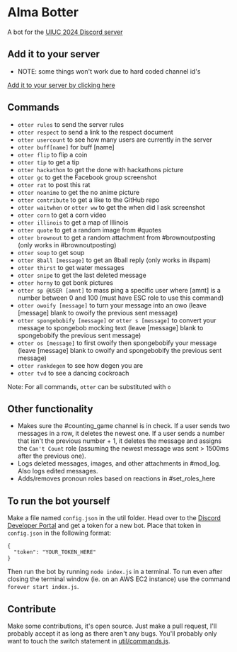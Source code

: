 # Alma Botter

A bot for the [UIUC 2024 Discord server](https://discord.gg/2pFv4Wq)

## Add it to your server
  - NOTE: some things won't work due to hard coded channel id's

  [Add it to your server by clicking here](https://discordapp.com/oauth2/authorize?&client_id=684867671552294994&scope=bot&permissions=8)

## Commands
* `otter rules` to send the server rules
* `otter respect` to send a link to the respect document
* `otter usercount` to see how many users are currently in the server
* `otter buff[name]` for buff [name]
* `otter flip` to flip a coin
* `otter tip` to get a tip
* `otter hackathon` to get the done with hackathons picture
* `otter gc` to get the Facebook group screenshot
* `otter rat` to post this rat
* `otter noanime` to get the no anime picture
* `otter contribute` to get a like to the GitHub repo
* `otter waitwhen` or `otter ww` to get the when did I ask screenshot
* `otter corn` to get a corn video
* `otter illinois` to get a map of Illinois
* `otter quote` to get a random image from #quotes
* `otter brownout` to get a random attachment from #brownoutposting (only works in #brownoutposting)
* `otter soup` to get soup
* `otter 8ball [message]` to get an 8ball reply (only works in #spam)
* `otter thirst` to get water messages
* `otter snipe` to get the last deleted message
* `otter horny` to get bonk pictures
* `otter sp @USER [amnt]` to mass ping a specific user where [amnt] is a number between 0 and 100 (must have ESC role to use this command)
* `otter owoify [message]` to turn your message into an owo (leave [message] blank to owoify the previous sent message)
* `otter spongebobify [message]` or `otter s [message]` to convert your message to spongebob mocking text (leave [message] blank to spongebobify the previous sent message)
* `otter os [message]` to first owoify then spongebobify your message (leave [message] blank to owoify and spongebobify the previous sent message)
* `otter rankdegen` to see how degen you are
* `otter tvd` to see a dancing cockroach

Note: For all commands, `otter` can be substituted with `o`

## Other functionality
* Makes sure the #counting_game channel is in check. If a user sends two messages in a row, it deletes the newest one. If a user sends a number that isn't the previous number + 1, it deletes the message and assigns the `Can't Count` role (assuming the newest message was sent > 1500ms after the previous one).
* Logs deleted messages, images, and other attachments in #mod_log. Also logs edited messages.
* Adds/removes pronoun roles based on reactions in #set_roles_here

## To run the bot yourself
Make a file named `config.json` in the util folder. Head over to the [Discord Developer Portal](https://discordapp.com/developers/applications/me) and get a token for a new bot. Place that token in `config.json` in the following format:

```
{
  "token": "YOUR_TOKEN_HERE"
}
```

Then run the bot by running `node index.js` in a terminal. To run even after closing the terminal window (ie. on an AWS EC2 instance) use the command `forever start index.js`.

## Contribute
Make some contributions, it's open source. Just make a pull request, I'll probably accept it as long as there aren't any bugs. You'll probably only want to touch the switch statement in [util/commands.js](util/commands.js).
